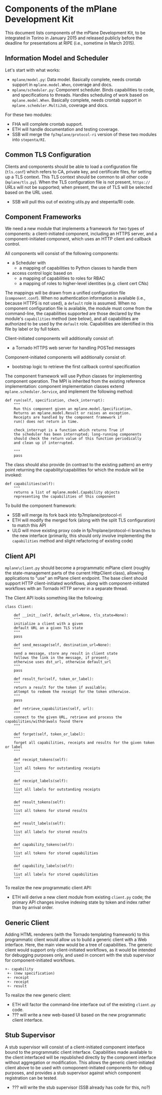 # Components of the mPlane Development Kit

This document lists components of the mPlane Development Kit, to be integrated in Torino in January 2015 and released publicly before the deadline for presentations at RIPE (i.e., sometime in March 2015).

## Information Model and Scheduler

Let's start with what works:

- `mplane/model.py`: Data model. Basically complete, needs crontab support in `mplane.model.When`, coverage and docs.
- `mplane/scheduler.py`: Component scheduler. Binds capabilities to code, and specifications to threads. Handles scheduling of work based on `mplane.model.When`. Basically complete, needs crontab support in `mplane.scheduler.MultiJob`, coverage and docs.

For these two modules:

- FHA will complete crontab support. 
- ETH will handle documentation and testing coverage.
- SSB will merge the `fp7mplane/protocol-ri` version of these two modules into `stepenta/RI`.

## Common TLS Configuration

Clients and components should be able to load a configuration file (`tls.conf`) which refers to CA, private key, and certificate files, for setting up a TLS context. This TLS context should be common to all other code (`mplane/tls.py`). When the TLS configuration file is not present, `https://` URLs will not be supported; when present, the use of TLS will be selected based on the URL used.

- SSB will pull this out of existing utils.py and stepenta/RI code.

## Component Frameworks

We need a new module that implements a framework for two types of components: a client-initiated component, including an HTTPS server, and a component-initiated component, which uses an HTTP client and callback control.

All components will consist of the following components:

- a Scheduler with
    - a mapping of capabilities to Python classes to handle them
- access control logic based on 
    - a mapping of capabilities to roles for RBAC
    - a mapping of roles to higher-level identities (e.g. client cert CNs)

The mappings will be drawn from a unified configuration file (`component.conf`). When no authentication information is available (i.e., because HTTPS is not used), a `default` role is assumed. When no component configuration file is available, the module must come from the command-line, the capabilities supported are those declared by the module's `capabilities` method (see below), and all capabilities are authorized to be used by the `default` role. Capabilities are identified in this file by label or by full token.

Client-initiated components will additionally consist of:

- a Tornado HTTPS web server for handling POSTed messages

Component-initiated components will additionally consist of:

- bootstrap logic to retrieve the first callback control specification

The component framework will use Python classes for implementing component operation. The MPI is inherited from the existing reference implementation: component implementation classes extend `mplane.scheduler.Service`, and implement the following method:

```
def run(self, specification, check_interrupt):
    """
    Run this component given an mplane.model.Specification.
    Returns an mplane.model.Result or raises an exception.
    Receipts are handled by the component framework if 
    run() does not return in time.

    check_interrupt is a function which returns True if
    the scheduler has been interrupted; long-running components
    should check the return value of this function periodically
    and clean up if interrupted.

    """
    pass
```

The class should also provide (in contrast to the existing pattern) an entry point returning the capability/capabilities for which the module will be invoked:

```
def capabilities(self):
    """
    returns a list of mplane.model.Capability objects
    representing the capabilities of this component
```

To build the component framework:

- SSB will merge its fork back into fp7mplane/protocol-ri
- ETH will modify the merged fork (along with the split TLS configuration) to match this API
- ULG will move existing proxy code in fp7mplane/protocol-ri branches to the new interface (primarily, this should only involve implementing the `capabilities` method and slight refactoring of existing code)

## Client API

`mplane\client.py` should become a programmatic mPlane client (roughly the state-management parts of the current HttpClient class), allowing applications to "use" an mPlane client endpoint. The base client should support HTTP client-initiated workflows, along with component-initiated workflows with an Tornado HTTP server in a separate thread.

The Client API looks something like the following:

```
class Client:

    def __init__(self, default_url=None, tls_state=None):
    """
    initialize a client with a given 
    default URL an a given TLS state
    """
    pass

    def send_message(self, destination_url=None):
    """
    send a message, store any result in client state
    follows the link in the message, if present; 
    otherwise uses dst_url, otherwise default_url
    """
    pass

    def result_for(self, token_or_label):
    """
    return a result for the token if available;
    attempt to redeem the receipt for the token otherwise.
    """
    pass

    def retrieve_capabilities(self, url):
    """
    connect to the given URL, retrieve and process the capabilities/withdrawals found there
    """

    def forget(self, token_or_label):
    """
    forget all capabilities, receipts and results for the given token or label
    """

    def receipt_tokens(self):
    """
    list all tokens for outstanding receipts
    """

    def receipt_labels(self):
    """
    list all labels for outstanding receipts
    """

    def result_tokens(self):
    """
    list all tokens for stored results
    """

    def result_labels(self):
    """
    list all labels for stored results
    """

    def capability_tokens(self):
    """
    list all tokens for stored capabilities
    """

    def capability_labels(self):
    """
    list all labels for stored capabilities
    """

```

To realize the new programmatic client API:

- ETH will derive a new client module from existing `client.py` code; the primary API changes involve indexing state by token and index rather than by arrival order.

## Generic Client

Adding HTML renderers (with the Tornado templating framework) to this programmatic client would allow us to build a generic client with a Web interface. Here, the main view would be a tree of capabilities. The generic client would support only client-initiated workflows, as it would be intended for debugging purposes only, and used in concert with the stub supervisor for component-initiated workflows.

```
+- capability
 +- (new specification)
 +- receipt
 +- receipt
 +- result
```

To realize the new generic client:

- ETH will factor the command-line interface out of the existing `client.py` code.
- ??? will write a new web-based UI based on the new programmatic client interface.

## Stub Supervisor

A stub supervisor will consist of a client-initiated component interface bound to the programmatic client interface. Capabilities made available to the client interfaced will be republished directly by the component interface without aggregation or modification. This allows the generic client-initiated client above to be used with comoponent-initiated components for debug purposes, and provides a stub supervisor against which component registration can be tested.

- ??? will write the stub supervisor (SSB already has code for this, no?)
